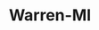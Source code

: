 ---
title: Warren-MI
slug: warren-mi
f_state:
- cms/state/michigan.md
f_locations:
- cms/payday-loan/advance-america-1891.md
- cms/payday-loan/advance-america-1892.md
- cms/payday-loan/advance-america-1946.md
- cms/payday-loan/allied-cash-advance-3904.md
- cms/payday-loan/c-k-framing-5669.md
- cms/payday-loan/cash-connection-6845.md
- cms/payday-loan/cash-connection-6849.md
- cms/payday-loan/cashland-9170.md
- cms/payday-loan/check-go-9829.md
- cms/payday-loan/check-go-9839.md
- cms/payday-loan/computer-broker-15259.md
- cms/payday-loan/first-cash-advance-18440.md
- cms/payday-loan/m-b-m-check-cashing-20583.md
- cms/payday-loan/m-b-m-check-cashing-20584.md
- cms/payday-loan/mbm-check-cashing-20719.md
- cms/payday-loan/paychex-23704.md
- cms/payday-loan/purpose-financial-24731.md
updated-on: '2024-05-30T13:41:28.615Z'
created-on: '2024-05-30T13:41:28.615Z'
published-on: '2024-05-30T13:54:32.469Z'
f_city: Warren
layout: '[city].html'
tags: city
---